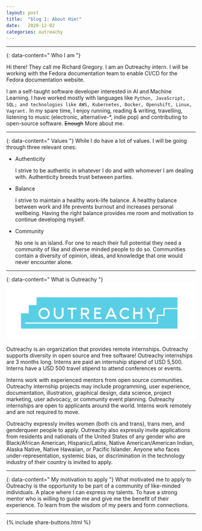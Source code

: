 ```yaml
---
layout: post
title:  "blog 1: About Him!"
date:   2020-12-02
categories: outreachy
---
```


----
{: data-content=" Who I am "}

Hi there! They call me Richard Gregory. I am an Outreachy intern. I will be working with the Fedora documentation team to enable CI/CD for the Fedora documentation website.

I am a self-taught software developer interested in AI and Machine Learning. I have worked mostly with languages like `Python, JavaScript, SQL; and technologies like AWS, Kubernetes, Docker, Openshift, Linux, Vagrant.` In my spare time, I enjoy running, reading & writing, travelling, listening to music (electronic, alternative-\*, indie pop) and contributing to open-source software. ~~Enough~~ More about me.

----
{: data-content=" Values "}
While I do have a lot of values. I will be going through three relevant ones:
- Authenticity

	I strive to be authentic in whatever I do and with whomever I am dealing with. Authenticity breeds trust between parties.

- Balance

	I strive to maintain a healthy work-life balance. A healthy balance between work and life prevents burnout and increases personal wellbeing. Having the right balance provides me room and motivation to continue developing myself.

- Community

	No one is an island. For one to reach their full potential they need a community of like and diverse minded people to do so.
	Communities contain a diversity of opinion, ideas, and knowledge that one would never encounter alone.

----
{: data-content=" What is Outreachy "}
![Outreachy](https://raw.githubusercontent.com/richardgreg/richardgreg.github.io/master/_assets/outreachy.png)

Outreachy is an organization that provides remote internships. Outreachy supports diversity in open source and free software! Outreachy internships are 3 months long. Interns are paid an internship stipend of USD 5,500. Interns have a USD 500 travel stipend to attend conferences or events.

Interns work with experienced mentors from open source communities. Outreachy internship projects may include programming, user experience, documentation, illustration, graphical design, data science, project marketing, user advocacy, or community event planning. Outreachy internships are open to applicants around the world. Interns work remotely and are not required to move.

Outreachy expressly invites women (both cis and trans), trans men, and genderqueer people to apply. Outreachy also expressly invite applications from residents and nationals of the United States of any gender who are Black/African American, Hispanic/Latinx, Native American/American Indian, Alaska Native, Native Hawaiian, or Pacific Islander.
Anyone who faces under-representation, systemic bias, or discrimination in the technology industry of their country is invited to apply.

----
{: data-content=" My motivation to apply "}
What motivated me to apply to Outreachy is the opportunity to be part of a community of like-minded individuals. A place where I can express my talents. To have a strong mentor who is willing to guide me and give me the benefit of their experience. To learn from the wisdom of my peers and form connections.

---------------------------------------
{% include share-buttons.html %}
